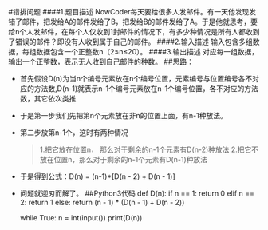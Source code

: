 #错排问题
####1.题目描述
NowCoder每天要给很多人发邮件。有一天他发现发错了邮件，把发给A的邮件发给了B，把发给B的邮件发给了A。于是他就思考，要给n个人发邮件，在每个人仅收到1封邮件的情况下，有多少种情况是所有人都收到了错误的邮件？即没有人收到属于自己的邮件。
####2.输入描述
输入包含多组数据，每组数据包含一个正整数n（2≤n≤20）。
####3.输出描述
对应每一组数据，输出一个正整数，表示无人收到自己邮件的种数。
##思路：
- 首先假设D(n)为当n个编号元素放在n个编号位置，元素编号与位置编号各不对应的方法数,D(n-1)就表示n-1个编号元素放在n-1个编号位置，各不对应的方法数，其它依次类推
- 于是第一步我们先把第n个元素放在非n的位置上面，有n-1种放法。
- 第二步放第n-1个，这时有两种情况
  > 1.把它放在位置n， 那么对于剩余的n-1个元素有D(n-2)种放法
  > 2.把它不放在位置n，那么对于剩余的n-1个元素有D(n-1)种放法
- 于是得到公式：D(n) = (n-1)*[D(n - 2) + D(n - 1)]
- 问题就迎刃而解了。
##Python3代码
    def D(n):
    if n == 1:
        return 0
    elif n == 2:
        return 1
    else:
        return (n - 1) * (D(n - 1) + D(n - 2))

    while True:
    n = int(input())
    print(D(n))
